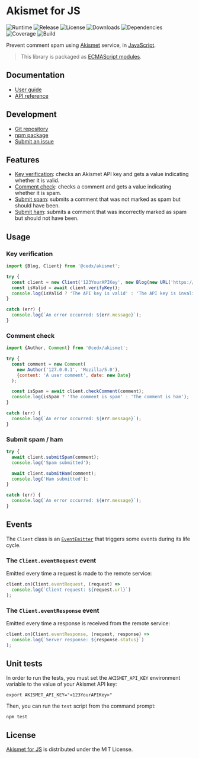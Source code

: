 # Akismet for JS
![Runtime](https://img.shields.io/node/v/@cedx/akismet.svg) ![Release](https://img.shields.io/npm/v/@cedx/akismet.svg) ![License](https://img.shields.io/npm/l/@cedx/akismet.svg) ![Downloads](https://img.shields.io/npm/dt/@cedx/akismet.svg) ![Dependencies](https://david-dm.org/cedx/akismet.js.svg) ![Coverage](https://coveralls.io/repos/github/cedx/akismet.js/badge.svg) ![Build](https://travis-ci.com/cedx/akismet.js.svg)

Prevent comment spam using [Akismet](https://akismet.com) service, in [JavaScript](https://developer.mozilla.org/en-US/docs/Web/JavaScript).

> This library is packaged as [ECMAScript modules](https://nodejs.org/api/esm.html).

## Documentation
- [User guide](https://dev.belin.io/akismet.js)
- [API reference](https://dev.belin.io/akismet.js/api)

## Development
- [Git repository](https://github.com/cedx/akismet.js)
- [npm package](https://www.npmjs.com/package/@cedx/akismet)
- [Submit an issue](https://github.com/cedx/akismet.js/issues)

## Features
- [Key verification](https://akismet.com/development/api/#verify-key): checks an Akismet API key and gets a value indicating whether it is valid.
- [Comment check](https://akismet.com/development/api/#comment-check): checks a comment and gets a value indicating whether it is spam.
- [Submit spam](https://akismet.com/development/api/#submit-spam): submits a comment that was not marked as spam but should have been.
- [Submit ham](https://akismet.com/development/api/#submit-ham): submits a comment that was incorrectly marked as spam but should not have been.

## Usage

### Key verification

```js
import {Blog, Client} from '@cedx/akismet';

try {
  const client = new Client('123YourAPIKey', new Blog(new URL('https://www.yourblog.com')));
  const isValid = await client.verifyKey();
  console.log(isValid ? 'The API key is valid' : 'The API key is invalid');
}

catch (err) {
  console.log(`An error occurred: ${err.message}`);
}
```

### Comment check

```js
import {Author, Comment} from '@cedx/akismet';

try {
  const comment = new Comment(
    new Author('127.0.0.1', 'Mozilla/5.0'),
    {content: 'A user comment', date: new Date}
  );

  const isSpam = await client.checkComment(comment);
  console.log(isSpam ? 'The comment is spam' : 'The comment is ham');
}

catch (err) {
  console.log(`An error occurred: ${err.message}`);
}
```

### Submit spam / ham

```js
try {
  await client.submitSpam(comment);
  console.log('Spam submitted');

  await client.submitHam(comment);
  console.log('Ham submitted');
}

catch (err) {
  console.log(`An error occurred: ${err.message}`);
}
```

## Events
The `Client` class is an [`EventEmitter`](https://nodejs.org/api/events.html) that triggers some events during its life cycle.

### The `Client.eventRequest` event
Emitted every time a request is made to the remote service:

```js
client.on(Client.eventRequest, (request) =>
  console.log(`Client request: ${request.url}`)
);
```

### The `Client.eventResponse` event
Emitted every time a response is received from the remote service:

```js
client.on(Client.eventResponse, (request, response) =>
  console.log(`Server response: ${response.status}`)
);
```

## Unit tests
In order to run the tests, you must set the `AKISMET_API_KEY` environment variable to the value of your Akismet API key:

```shell
export AKISMET_API_KEY="<123YourAPIKey>"
```

Then, you can run the `test` script from the command prompt:

```shell
npm test
```

## License
[Akismet for JS](https://dev.belin.io/akismet.js) is distributed under the MIT License.
